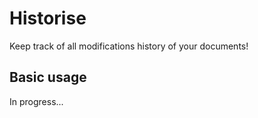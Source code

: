 # Historise

Keep track of all modifications history of your documents!


## Basic usage

In progress...
